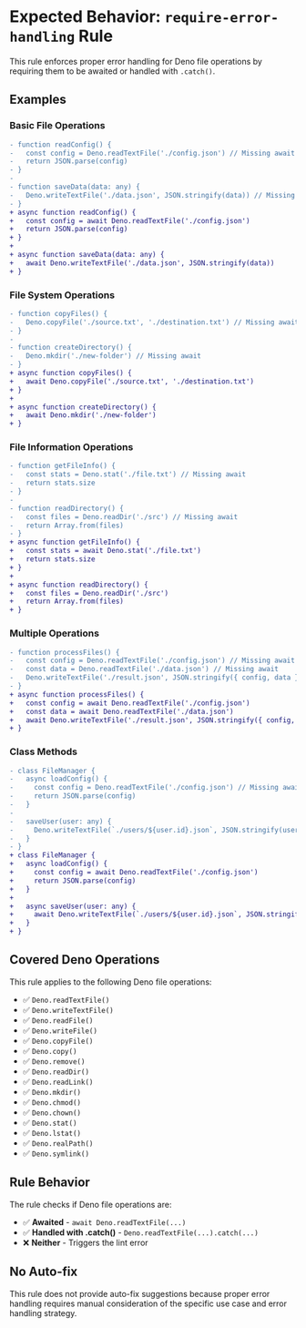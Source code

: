 # Expected Behavior: `require-error-handling` Rule

This rule enforces proper error handling for Deno file operations by requiring them to be awaited or handled with `.catch()`.

## Examples

### Basic File Operations

```diff
- function readConfig() {
-   const config = Deno.readTextFile('./config.json') // Missing await
-   return JSON.parse(config)
- }
-
- function saveData(data: any) {
-   Deno.writeTextFile('./data.json', JSON.stringify(data)) // Missing await
- }
+ async function readConfig() {
+   const config = await Deno.readTextFile('./config.json')
+   return JSON.parse(config)
+ }
+
+ async function saveData(data: any) {
+   await Deno.writeTextFile('./data.json', JSON.stringify(data))
+ }
```

### File System Operations

```diff
- function copyFiles() {
-   Deno.copyFile('./source.txt', './destination.txt') // Missing await
- }
-
- function createDirectory() {
-   Deno.mkdir('./new-folder') // Missing await
- }
+ async function copyFiles() {
+   await Deno.copyFile('./source.txt', './destination.txt')
+ }
+
+ async function createDirectory() {
+   await Deno.mkdir('./new-folder')
+ }
```

### File Information Operations

```diff
- function getFileInfo() {
-   const stats = Deno.stat('./file.txt') // Missing await
-   return stats.size
- }
-
- function readDirectory() {
-   const files = Deno.readDir('./src') // Missing await
-   return Array.from(files)
- }
+ async function getFileInfo() {
+   const stats = await Deno.stat('./file.txt')
+   return stats.size
+ }
+
+ async function readDirectory() {
+   const files = Deno.readDir('./src')
+   return Array.from(files)
+ }
```

### Multiple Operations

```diff
- function processFiles() {
-   const config = Deno.readTextFile('./config.json') // Missing await
-   const data = Deno.readTextFile('./data.json') // Missing await
-   Deno.writeTextFile('./result.json', JSON.stringify({ config, data })) // Missing await
- }
+ async function processFiles() {
+   const config = await Deno.readTextFile('./config.json')
+   const data = await Deno.readTextFile('./data.json')
+   await Deno.writeTextFile('./result.json', JSON.stringify({ config, data }))
+ }
```

### Class Methods

```diff
- class FileManager {
-   async loadConfig() {
-     const config = Deno.readTextFile('./config.json') // Missing await
-     return JSON.parse(config)
-   }
-
-   saveUser(user: any) {
-     Deno.writeTextFile(`./users/${user.id}.json`, JSON.stringify(user)) // Missing await
-   }
- }
+ class FileManager {
+   async loadConfig() {
+     const config = await Deno.readTextFile('./config.json')
+     return JSON.parse(config)
+   }
+
+   async saveUser(user: any) {
+     await Deno.writeTextFile(`./users/${user.id}.json`, JSON.stringify(user))
+   }
+ }
```

## Covered Deno Operations

This rule applies to the following Deno file operations:

- ✅ `Deno.readTextFile()`
- ✅ `Deno.writeTextFile()`
- ✅ `Deno.readFile()`
- ✅ `Deno.writeFile()`
- ✅ `Deno.copyFile()`
- ✅ `Deno.copy()`
- ✅ `Deno.remove()`
- ✅ `Deno.readDir()`
- ✅ `Deno.readLink()`
- ✅ `Deno.mkdir()`
- ✅ `Deno.chmod()`
- ✅ `Deno.chown()`
- ✅ `Deno.stat()`
- ✅ `Deno.lstat()`
- ✅ `Deno.realPath()`
- ✅ `Deno.symlink()`

## Rule Behavior

The rule checks if Deno file operations are:

- ✅ **Awaited** - `await Deno.readTextFile(...)`
- ✅ **Handled with .catch()** - `Deno.readTextFile(...).catch(...)`
- ❌ **Neither** - Triggers the lint error

## No Auto-fix

This rule does not provide auto-fix suggestions because proper error handling requires manual consideration of the specific use case and error handling strategy.
